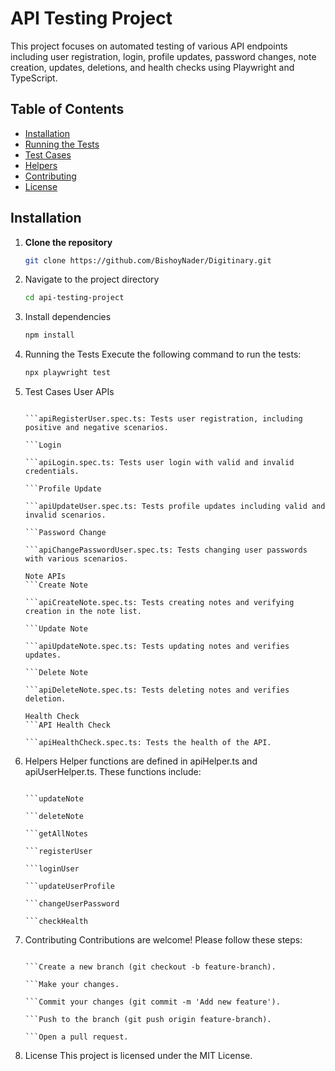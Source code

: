 # API Testing Project

This project focuses on automated testing of various API endpoints including user registration, login, profile updates, password changes, note creation, updates, deletions, and health checks using Playwright and TypeScript.

## Table of Contents

- [Installation](#installation)
- [Running the Tests](#running-the-tests)
- [Test Cases](#test-cases)
- [Helpers](#helpers)
- [Contributing](#contributing)
- [License](#license)

## Installation

1. **Clone the repository**
   ```bash
   git clone https://github.com/BishoyNader/Digitinary.git

2. Navigate to the project directory

    ```bash
    cd api-testing-project
3. Install dependencies

    ```bash
    npm install
4. Running the Tests
    Execute the following command to run the tests:

    ```bash
    npx playwright test
5. Test Cases
    User APIs
    ```Registration

    ```apiRegisterUser.spec.ts: Tests user registration, including positive and negative scenarios.

    ```Login

    ```apiLogin.spec.ts: Tests user login with valid and invalid credentials.

    ```Profile Update

    ```apiUpdateUser.spec.ts: Tests profile updates including valid and invalid scenarios.

    ```Password Change

    ```apiChangePasswordUser.spec.ts: Tests changing user passwords with various scenarios.

    Note APIs
    ```Create Note

    ```apiCreateNote.spec.ts: Tests creating notes and verifying creation in the note list.

    ```Update Note

    ```apiUpdateNote.spec.ts: Tests updating notes and verifies updates.

    ```Delete Note

    ```apiDeleteNote.spec.ts: Tests deleting notes and verifies deletion.

    Health Check
    ```API Health Check

    ```apiHealthCheck.spec.ts: Tests the health of the API.

6. Helpers
    Helper functions are defined in apiHelper.ts and apiUserHelper.ts. These functions include:

    ```createNote

    ```updateNote

    ```deleteNote

    ```getAllNotes

    ```registerUser

    ```loginUser

    ```updateUserProfile

    ```changeUserPassword

    ```checkHealth

7. Contributing
    Contributions are welcome! Please follow these steps:

    ```Fork the repository.

    ```Create a new branch (git checkout -b feature-branch).

    ```Make your changes.

    ```Commit your changes (git commit -m 'Add new feature').

    ```Push to the branch (git push origin feature-branch).

    ```Open a pull request.
8. License
    This project is licensed under the MIT License.